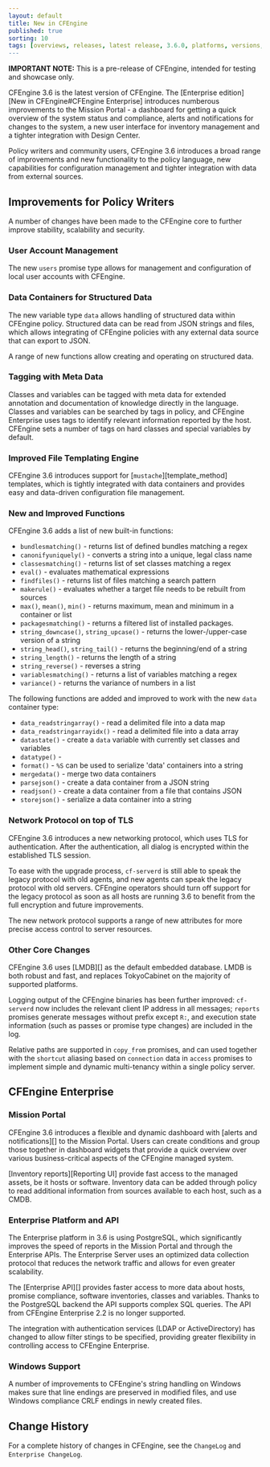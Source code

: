 ```yaml
---
layout: default
title: New in CFEngine
published: true
sorting: 10
tags: [overviews, releases, latest release, 3.6.0, platforms, versions, what's new]
---
```


**IMPORTANT NOTE:** This is a pre-release of CFEngine, intended for testing and 
showcase only.

<!--- TODO: move up when no longer a pre-release
-->

CFEngine 3.6 is the latest version of CFEngine. The [Enterprise edition][New in CFEngine#CFEngine Enterprise] introduces
numberous improvements to the Mission Portal - a dashboard for getting a quick overview
of the system status and compliance, alerts and notifications for changes to the
system, a new user interface for inventory management and a tighter integration with
Design Center.

Policy writers and community users, CFEngine 3.6 introduces a broad range of improvements and new
functionality to the policy language, new capabilities for configuration management
and tighter integration with data from external sources.

## Improvements for Policy Writers ##

A number of changes have been made to the CFEngine core to further improve stability,
scalability and security.

### User Account Management ###

The new `users` promise type allows for management and configuration of local user
accounts with CFEngine.

### Data Containers for Structured Data ###

The new variable type `data` allows handling of structured data within CFEngine policy.
Structured data can be read from JSON strings and files, which allows integrating of
CFEngine policies with any external data source that can export to JSON.

A range of new functions allow creating and operating on structured data.

### Tagging with Meta Data ###

Classes and variables can be tagged with meta data for extended annotation and 
documentation of knowledge directly in the language. Classes and variables can be
searched by tags in policy, and CFEngine Enterprise uses tags to identify relevant
information reported by the host. CFEngine sets a number of tags on hard classes and
special variables by default.

### Improved File Templating Engine ###

CFEngine 3.6 introduces support for [`mustache`][template_method] templates, which
is tightly integrated with data containers and provides easy and data-driven configuration
file management.

### New and Improved Functions ###

CFEngine 3.6 adds a list of new built-in functions:

* `bundlesmatching()` - returns list of defined bundles matching a regex
* `canonifyuniquely()` - converts a string into a unique, legal class name
* `classesmatching()` - returns list of set classes matching a regex
* `eval()` - evaluates mathematical expressions
* `findfiles()` - returns list of files matching a search pattern
* `makerule()` - evaluates whether a target file needs to be rebuilt from sources
* `max()`, `mean()`, `min()` - returns maximum, mean and minimum in a container or list
* `packagesmatching()` - returns a filtered list of installed packages.
* `string_downcase()`, `string_upcase()` - returns the lower-/upper-case version of a string
* `string_head()`, `string_tail()` - returns the beginning/end of a string
* `string_length()` - returns the length of a string
* `string_reverse()` - reverses a string
* `variablesmatching()` - returns a list of variables matching a regex
* `variance()` - returns the variance of numbers in a list

The following functions are added and improved to work with the new `data` container
type:

* `data_readstringarray()` - read a delimited file into a data map
* `data_readstringarrayidx()` - read a delimited file into a data array
* `datastate()` - create a `data` variable with currently set classes and variables
* `datatype()` - 
* `format()` - `%S` can be used to serialize 'data' containers into a string
* `mergedata()` - merge two data containers
* `parsejson()` - create a data container from a JSON string
* `readjson()` - create a data container from a file that contains JSON
* `storejson()` - serialize a data container into a string


### Network Protocol on top of TLS ###

CFEngine 3.6 introduces a new networking protocol, which uses TLS for authentication.
After the authentication, all dialog is encrypted within the established TLS session.

To ease with the upgrade process, `cf-serverd` is still able to speak the legacy
protocol with old agents, and new agents can speak the legacy protocol with old servers.
CFEngine operators should turn off support for the legacy protocol as soon as all hosts
are running 3.6 to benefit from the full encryption and future improvements.

The new network protocol supports a range of new attributes for more precise access
control to server resources.

### Other Core Changes ###

CFEngine 3.6 uses [LMDB][] as the default embedded database. LMDB is both robust and fast,
and replaces TokyoCabinet on the majority of supported platforms.

Logging output of the CFEngine binaries has been further improved: `cf-serverd` now includes
the relevant client IP address in all messages; `reports` promises generate messages without
prefix except ```R:```, and execution state information (such as passes or promise type
changes) are included in the log.

Relative paths are supported in `copy_from` promises, and can used together with the
`shortcut` aliasing based on `connection` data in `access` promises to implement simple
and dynamic multi-tenancy within a single policy server.

## CFEngine Enterprise ##



### Mission Portal ###

CFEngine 3.6 introduces a flexible and dynamic dashboard with [alerts and notifications][]
to the Mission Portal. Users can create conditions and group those together in dashboard
widgets that provide a quick overview over various business-critical aspects of the CFEngine
managed system.

[Inventory reports][Reporting UI] provide fast access to the managed assets, be it hosts or software.
Inventory data can be added through policy to read additional information from sources
available to each host, such as a CMDB.

### Enterprise Platform and API ###

The Enterprise platform in 3.6 is using PostgreSQL, which significantly improves the
speed of reports in the Mission Portal and through the Enterprise APIs. The Enterprise
Server uses an optimized data collection protocol that reduces the network traffic and
allows for even greater scalability.

The [Enterprise API][] provides faster access to more data about hosts, promise compliance,
software inventories, classes and variables. Thanks to the PostgreSQL backend the API supports
complex SQL queries. The API from CFEngine Enterprise 2.2 is no longer supported.

The integration with authentication services (LDAP or ActiveDirectory) has changed to allow
filter stings to be specified, providing greater flexibility in controlling access to CFEngine
Enterprise.

### Windows Support ###

A number of improvements to CFEngine's string handling on Windows makes sure that
line endings are preserved in modified files, and use Windows compliance CRLF endings
in newly created files.

## Change History ##

For a complete history of changes in CFEngine, see the `ChangeLog` and 
`Enterprise ChangeLog`.
